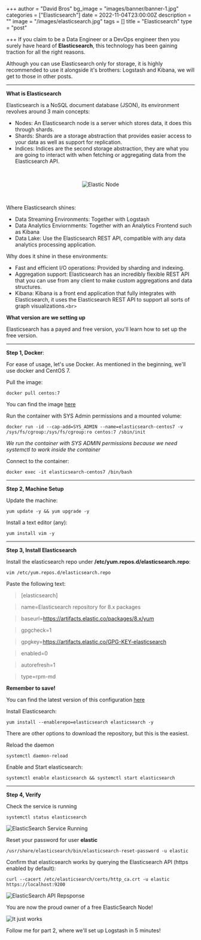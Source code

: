 +++
author = "David Bros"
bg_image = "images/banner/banner-1.jpg"
categories = ["Elasticsearch"]
date = 2022-11-04T23:00:00Z
description = ""
image = "/images/elasticsearch.jpg"
tags = []
title = "Elasticsearch"
type = "post"

+++
If you claim to be a Data Engineer or a DevOps engineer then you surely have heard of **Elasticsearch**, this technology has been gaining traction for all the right reasons.

Although you can use Elasticsearch only for storage, it is highly recommended to use it alongside it's brothers: Logstash and Kibana, we will get to those in other posts.

---

**What is Elasticsearch**

Elasticsearch is a NoSQL document database (JSON), its environment revolves around 3 main concepts:

- Nodes: An Elasticsearch node is a server which stores data, it does this through shards.
- Shards: Shards are a storage abstraction that provides easier access to your data as well as support for replication.
- Indices: Indices are the second storage abstraction, they are what you are going to interact with when fetching or aggregating data from the Elasticsearch API.

<br>

<center>

![Elastic Node](https://dev-to-uploads.s3.amazonaws.com/uploads/articles/vnizubkxockvhpi2rqsv.png)

</center>

<br>

Where Elasticsearch shines:

- Data Streaming Environments: Together with Logstash
- Data Analytics Enviornments: Together with an Analytics Frontend such as Kibana
- Data Lake: Use the Elasticsearch REST API, compatible with any data analytics processing application.

Why does it shine in these environments:

- Fast and efficient I/O operations: Provided by sharding and indexing.
- Aggregation support: Elasticsearch has an incredibly flexible REST API that you can use from any client to make custom aggregations and data structures.
- Kibana: Kibana is a front end application that fully integrates with Elasticsearch, it uses the Elasticsearch REST API to support all sorts of graph visualizations.`<br>`

**What version are we setting up**

Elasticsearch has a payed and free version, you'll learn how to set up the free version.

---

**Step 1, Docker**:

For ease of usage, let's use Docker. As mentioned in the beginning, we'll use docker and CentOS 7.

Pull the image:

`docker pull centos:7`

You can find the image [here](https://hub.docker.com/_/centos)

Run the container with SYS Admin permissions and a mounted volume:

`docker run -id --cap-add=SYS_ADMIN --name=elasticsearch-centos7 -v /sys/fs/cgroup:/sys/fs/cgroup:ro centos:7 /sbin/init`

_We run the container with SYS ADMIN permissions because we need systemctl to work inside the container_

Connect to the container:

`docker exec -it elasticsearch-centos7 /bin/bash`

---

**Step 2, Machine Setup**

Update the machine:

`yum update -y && yum upgrade -y`

Install a text editor (any):

`yum install vim -y`

---

**Step 3, Install Elasticsearch**

Install the elasticsearch repo under **/etc/yum.repos.d/elasticsearch.repo**:

`vim /etc/yum.repos.d/elasticsearch.repo`

Paste the following text:

> [elasticsearch]

> name=Elasticsearch repository for 8.x packages

> baseurl=https://artifacts.elastic.co/packages/8.x/yum

> gpgcheck=1

> gpgkey=https://artifacts.elastic.co/GPG-KEY-elasticsearch

> enabled=0

> autorefresh=1

> type=rpm-md

**Remember to save!**

You can find the latest version of this configuration [here](https://www.elastic.co/guide/en/elasticsearch/reference/8.1/rpm.html#rpm-repo)

Install Elasticsearch:

`yum install --enablerepo=elasticsearch elasticsearch -y`

There are other options to download the repository, but this is the easiest.

Reload the daemon

`systemctl daemon-reload`

Enable and Start elasticsearch:

``systemctl enable elasticsearch && systemctl start elasticsearch``

---

**Step 4, Verify**

Check the service is running

`systemctl status elasticsearch`

![ElasticSearch Service Running](https://dev-to-uploads.s3.amazonaws.com/uploads/articles/xkkl6d4dlhqje3grxfjd.png)

Reset your password for user **elastic**

`/usr/share/elasticsearch/bin/elasticsearch-reset-password -u elastic`

Confirm that elasticsearch works by querying the Elasticsearch API (https enabled by default):

`curl --cacert /etc/elasticsearch/certs/http_ca.crt -u elastic https://localhost:9200`

![ElasticSearch API Repsponse](https://dev-to-uploads.s3.amazonaws.com/uploads/articles/xp6cxmfqe5od8tinwwn8.png)

You are now the proud owner of a free ElasticSearch Node!

![It just works](https://dev-to-uploads.s3.amazonaws.com/uploads/articles/3wwi35zlkd9g6y15k2f0.gif)

Follow me for part 2, where we'll set up Logstash in 5 minutes!
